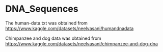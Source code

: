 # DNA_Sequences

The human-data.txt was obtained from https://www.kaggle.com/datasets/neelvasani/humandnadata

Chimpanzee and dog data was obtained from https://www.kaggle.com/datasets/neelvasani/chimpanzee-and-dog-dna
